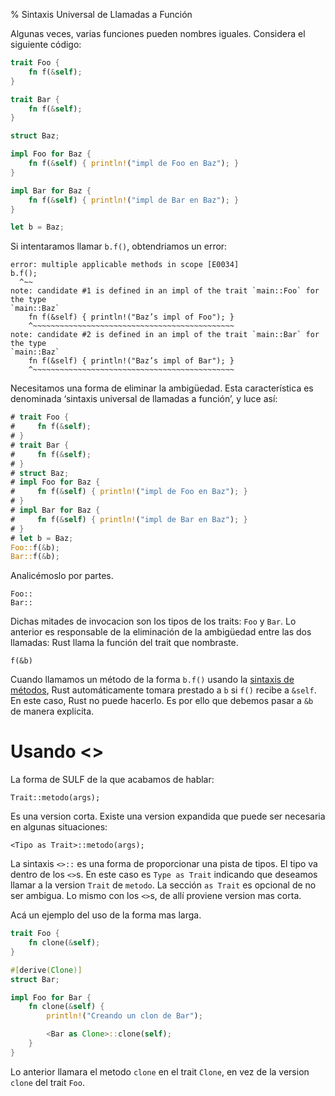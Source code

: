 % Sintaxis Universal de Llamadas a Función

Algunas veces, varias funciones pueden nombres iguales. Considera el siguiente código:

```rust
trait Foo {
    fn f(&self);
}

trait Bar {
    fn f(&self);
}

struct Baz;

impl Foo for Baz {
    fn f(&self) { println!("impl de Foo en Baz"); }
}

impl Bar for Baz {
    fn f(&self) { println!("impl de Bar en Baz"); }
}

let b = Baz;
```

Si intentaramos llamar `b.f()`, obtendriamos un error:

```text
error: multiple applicable methods in scope [E0034]
b.f();
  ^~~
note: candidate #1 is defined in an impl of the trait `main::Foo` for the type
`main::Baz`
    fn f(&self) { println!("Baz’s impl of Foo"); }
    ^~~~~~~~~~~~~~~~~~~~~~~~~~~~~~~~~~~~~~~~~~~~~~
note: candidate #2 is defined in an impl of the trait `main::Bar` for the type
`main::Baz`
    fn f(&self) { println!("Baz’s impl of Bar"); }
    ^~~~~~~~~~~~~~~~~~~~~~~~~~~~~~~~~~~~~~~~~~~~~~

```

Necesitamos una forma de eliminar la ambigüedad. Esta característica es denominada ‘sintaxis universal de llamadas a función’, y luce así:


```rust
# trait Foo {
#     fn f(&self);
# }
# trait Bar {
#     fn f(&self);
# }
# struct Baz;
# impl Foo for Baz {
#     fn f(&self) { println!("impl de Foo en Baz"); }
# }
# impl Bar for Baz {
#     fn f(&self) { println!("impl de Bar en Baz"); }
# }
# let b = Baz;
Foo::f(&b);
Bar::f(&b);
```

Analicémoslo por partes.

```rust,ignore
Foo::
Bar::
```

Dichas mitades de invocacion son los tipos de los traits: `Foo` y `Bar`. Lo anterior es responsable de la eliminación de la ambigüedad entre las dos llamadas: Rust llama la función del trait que nombraste.

```rust,ignore
f(&b)
```

Cuando llamamos un método de la forma `b.f()` usando la [sintaxis de métodos][methodsyntax], Rust automáticamente tomara prestado a `b` si `f()` recibe a `&self`. En este caso, Rust no puede hacerlo. Es por ello que debemos pasar a `&b` de manera explicita.

[methodsyntax]: method-syntax.html

# Usando <>

La forma de SULF de la que acabamos de hablar:

```rust,ignore
Trait::metodo(args);
```

Es una version corta. Existe una version expandida que puede ser necesaria en algunas situaciones:

```rust,ignore
<Tipo as Trait>::metodo(args);
```

La sintaxis `<>::` es una forma de proporcionar una pista de tipos. El tipo va dentro de los `<>`s. En este caso es `Type as Trait` indicando que deseamos llamar a la version `Trait` de `metodo`. La sección `as Trait` es opcional de no ser ambigua. Lo mismo con los `<>`s, de allí proviene version mas corta.

Acá un ejemplo del uso de la forma mas larga.

```rust
trait Foo {
    fn clone(&self);
}

#[derive(Clone)]
struct Bar;

impl Foo for Bar {
    fn clone(&self) {
        println!("Creando un clon de Bar");

        <Bar as Clone>::clone(self);
    }
}
```

Lo anterior llamara el metodo `clone` en el trait `Clone`, en vez de la version `clone` del trait `Foo`.
